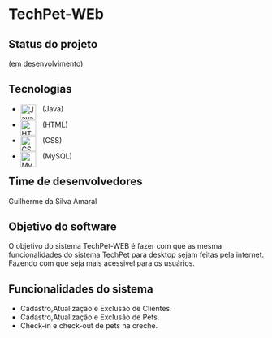 # TechPet-WEb

## Status do projeto 
(em desenvolvimento)
## Tecnologias 
- <img align="left" alt="Java" width="30px" style="padding-right:10px;" src="https://cdn.jsdelivr.net/gh/devicons/devicon/icons/java/java-original.svg"/>  (Java)

- <img align="left" alt="HTML" width="30px" style="padding-right:10px;" src="https://cdn.jsdelivr.net/gh/devicons/devicon/icons/html5/html5-plain.svg" /> (HTML)

- <img align="left" alt="CSS" width="30px" style="padding-right:10px;" src="https://cdn.jsdelivr.net/gh/devicons/devicon/icons/css3/css3-plain.svg" /> (CSS)

- <img align="left" alt="Mysql" width="30px" style="padding-right:10px;" src="https://cdn.jsdelivr.net/gh/devicons/devicon/icons/mysql/mysql-original-wordmark.svg" />(MySQL)

## Time de desenvolvedores
Guilherme da Silva Amaral


## Objetivo do software
O objetivo do sistema TechPet-WEB é fazer com que as mesma funcionalidades do sistema TechPet para desktop sejam feitas pela internet.
Fazendo com que seja mais acessivel para os usuários.

## Funcionalidades do sistema
- Cadastro,Atualização e Exclusão de Clientes.
- Cadastro,Atualização e Exclusão de Pets.
- Check-in e check-out de pets na creche.
